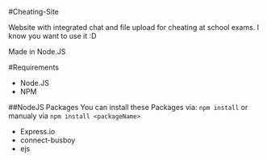 #Cheating-Site

Website with integrated chat and file upload for cheating at school exams. I know you want to use it :D

Made in Node.JS

#Requirements

* Node.JS
* NPM
 
##NodeJS Packages
You can install these Packages via: `npm install` or manualy via `npm install <packageName>`
* Express.io
* connect-busboy
* ejs
